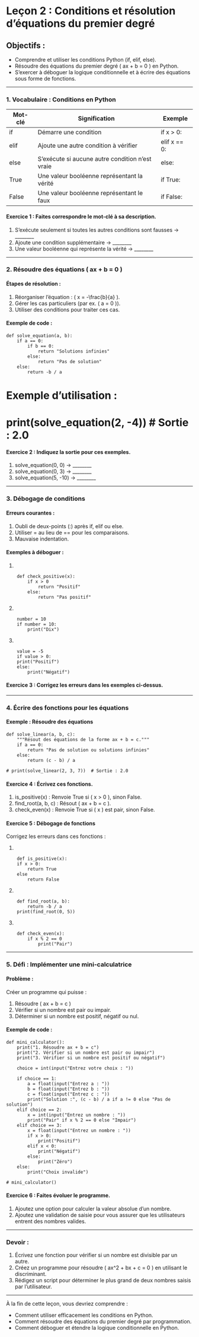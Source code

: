 # Leçon 2 : Conditions et résolution d’équations du premier degré

## Objectifs :
- Comprendre et utiliser les conditions Python (if, elif, else).
- Résoudre des équations du premier degré \( ax + b = 0 \) en Python.
- S’exercer à déboguer la logique conditionnelle et à écrire des équations sous forme de fonctions.

---

### 1. Vocabulaire : Conditions en Python

| Mot-clé  | Signification                                   | Exemple                                   |
|----------|-------------------------------------------------|-------------------------------------------|
| if       | Démarre une condition                           | if x > 0:                                 |
| elif     | Ajoute une autre condition à vérifier           | elif x == 0:                              |
| else     | S’exécute si aucune autre condition n’est vraie | else:                                     |
| True     | Une valeur booléenne représentant la vérité     | if True:                                  |
| False    | Une valeur booléenne représentant le faux       | if False:                                 |

#### Exercice 1 : Faites correspondre le mot-clé à sa description.
1. S’exécute seulement si toutes les autres conditions sont fausses → ________
2. Ajoute une condition supplémentaire → ________
3. Une valeur booléenne qui représente la vérité → ________

---

### 2. Résoudre des équations \( ax + b = 0 \)

#### Étapes de résolution :
1. Réorganiser l’équation : \( x = -\frac{b}{a} \).
2. Gérer les cas particuliers (par ex. \( a = 0 \)).
3. Utiliser des conditions pour traiter ces cas.

#### Exemple de code :

    def solve_equation(a, b):
        if a == 0:
            if b == 0:
                return "Solutions infinies"
            else:
                return "Pas de solution"
        else:
            return -b / a

# Exemple d’utilisation :
# print(solve_equation(2, -4))  # Sortie : 2.0

#### Exercice 2 : Indiquez la sortie pour ces exemples.
1. solve_equation(0, 0) → ________
2. solve_equation(0, 3) → ________
3. solve_equation(5, -10) → ________

---

### 3. Débogage de conditions

#### Erreurs courantes :
1. Oubli de deux-points (:) après if, elif ou else.
2. Utiliser = au lieu de == pour les comparaisons.
3. Mauvaise indentation.

#### Exemples à déboguer :

1. 

        def check_positive(x):
            if x > 0
                return "Positif"
            else:
                return "Pas positif"

2. 

        number = 10
        if number = 10:
            print("Dix")

3. 

        value = -5
        if value > 0:
        print("Positif")
        else:
            print("Négatif")

#### Exercice 3 : Corrigez les erreurs dans les exemples ci-dessus.

---

### 4. Écrire des fonctions pour les équations

#### Exemple : Résoudre des équations

    def solve_linear(a, b, c):
        """Résout des équations de la forme ax + b = c."""
        if a == 0:
            return "Pas de solution ou solutions infinies"
        else:
            return (c - b) / a

    # print(solve_linear(2, 3, 7))  # Sortie : 2.0

#### Exercice 4 : Écrivez ces fonctions.
1. is_positive(x) : Renvoie True si \( x > 0 \), sinon False.
2. find_root(a, b, c) : Résout \( ax + b = c \).
3. check_even(x) : Renvoie True si \( x \) est pair, sinon False.

#### Exercice 5 : Débogage de fonctions

Corrigez les erreurs dans ces fonctions :

1.

        def is_positive(x):
        if x > 0:
            return True
        else
            return False

2.

        def find_root(a, b):
            return -b / a
        print(find_root(0, 5))

3.

        def check_even(x):
            if x % 2 == 0
                print("Pair")

---

### 5. Défi : Implémenter une mini-calculatrice

#### Problème :
Créer un programme qui puisse :
1. Résoudre \( ax + b = c \)
2. Vérifier si un nombre est pair ou impair.
3. Déterminer si un nombre est positif, négatif ou nul.

#### Exemple de code :

    def mini_calculator():
        print("1. Résoudre ax + b = c")
        print("2. Vérifier si un nombre est pair ou impair")
        print("3. Vérifier si un nombre est positif ou négatif")

        choice = int(input("Entrez votre choix : "))

        if choice == 1:
            a = float(input("Entrez a : "))
            b = float(input("Entrez b : "))
            c = float(input("Entrez c : "))
            print("Solution :", (c - b) / a if a != 0 else "Pas de solution")
        elif choice == 2:
            x = int(input("Entrez un nombre : "))
            print("Pair" if x % 2 == 0 else "Impair")
        elif choice == 3:
            x = float(input("Entrez un nombre : "))
            if x > 0:
                print("Positif")
            elif x < 0:
                print("Négatif")
            else:
                print("Zéro")
        else:
            print("Choix invalide")

    # mini_calculator()

#### Exercice 6 : Faites évoluer le programme.
1. Ajoutez une option pour calculer la valeur absolue d’un nombre.
2. Ajoutez une validation de saisie pour vous assurer que les utilisateurs entrent des nombres valides.

---

### Devoir :
1. Écrivez une fonction pour vérifier si un nombre est divisible par un autre.
2. Créez un programme pour résoudre \( ax^2 + bx + c = 0 \) en utilisant le discriminant.
3. Rédigez un script pour déterminer le plus grand de deux nombres saisis par l’utilisateur.

---

À la fin de cette leçon, vous devriez comprendre :
- Comment utiliser efficacement les conditions en Python.
- Comment résoudre des équations du premier degré par programmation.
- Comment déboguer et étendre la logique conditionnelle en Python.

